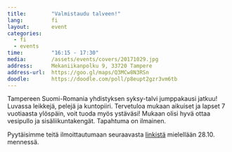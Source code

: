 ```yaml
---
title:        "Valmistaudu talveen!"
lang:         fi
layout:       event
categories:
  - fi
  - events
time:         "16:15 - 17:30"
media:        /assets/events/covers/20171029.jpg
address:      Mekaniikanpolku 9, 33720 Tampere
address-url:  https://goo.gl/maps/Q3MCw8N3RSn
doodle:       https://doodle.com/poll/p8eupt2gzr3vm6tb
---
```


Tampereen Suomi-Romania yhdistyksen syksy-talvi jumppakausi jatkuu! Luvassa leikkejä, pelejä ja kuntopiiri. Tervetuloa mukaan aikuiset ja lapset 7 vuotiaasta ylöspäin, voit tuoda myös ystäväsi! Mukaan olisi hyvä ottaa vesipullo ja sisäliikuntakengät. Tapahtuma on ilmainen.

Pyytäisimme teitä ilmoittautumaan seuraavasta [linkistä](https://doodle.com/poll/p8eupt2gzr3vm6tb) mielellään 28.10. mennessä.
